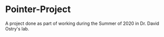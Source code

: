 # Pointer-Project

A project done as part of working during the Summer of 2020 in Dr. David Ostry's lab.
